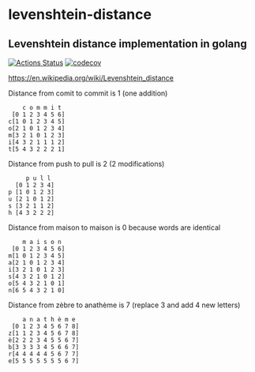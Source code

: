 # levenshtein-distance
## Levenshtein distance implementation in golang
[![Actions Status](https://github.com/adriamanu/levenshtein-distance/actions/workflows/test.yml/badge.svg)](https://github.com/adriamanu/levenshtein-distance/actions)
[![codecov](https://codecov.io/gh/adriamanu/levenshtein-distance/master/graph/badge.svg)](https://codecov.io/gh/adriamanu/levenshtein-distance)

https://en.wikipedia.org/wiki/Levenshtein_distance

Distance from comit to commit is 1 (one addition)
```
    c o m m i t
 [0 1 2 3 4 5 6]
c[1 0 1 2 3 4 5]
o[2 1 0 1 2 3 4]
m[3 2 1 0 1 2 3]
i[4 3 2 1 1 1 2]
t[5 4 3 2 2 2 1]
```

Distance from push to pull is 2 (2 modifications)
```
     p u l l
  [0 1 2 3 4]
p [1 0 1 2 3]
u [2 1 0 1 2]
s [3 2 1 1 2]
h [4 3 2 2 2]
```

Distance from maison to maison is 0 because words are identical
```
    m a i s o n
 [0 1 2 3 4 5 6]
m[1 0 1 2 3 4 5]
a[2 1 0 1 2 3 4]
i[3 2 1 0 1 2 3]
s[4 3 2 1 0 1 2]
o[5 4 3 2 1 0 1]
n[6 5 4 3 2 1 0]
```

Distance from zèbre to anathème is 7 (replace 3 and add 4 new letters)
```
    a n a t h è m e
 [0 1 2 3 4 5 6 7 8]
z[1 1 2 3 4 5 6 7 8]
è[2 2 2 3 4 5 5 6 7]
b[3 3 3 3 4 5 6 6 7]
r[4 4 4 4 4 5 6 7 7]
e[5 5 5 5 5 5 5 6 7]
```
